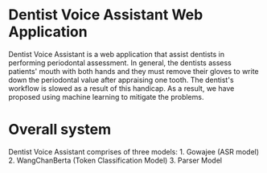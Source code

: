 # Dentist Voice Assistant Web Application
Dentist Voice Assistant is a web application that assist dentists in performing periodontal assessment. In general, the dentists assess patients' mouth with both hands and they must remove their gloves to write down the periodontal value after appraising one tooth. The dentist's workflow is slowed as a result of this handicap. As a result, we have proposed using machine learning to mitigate the problems. 

# Overall system
Dentist Voice Assistant comprises of three models: 1. Gowajee (ASR model) 2. WangChanBerta (Token Classification Model) 3. Parser Model 
